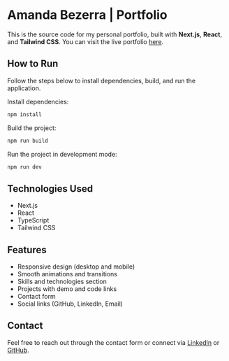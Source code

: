 # Amanda Bezerra | Portfolio

This is the source code for my personal portfolio, built with **Next.js**, **React**, and **Tailwind CSS**.
You can visit the live portfolio [here](https://amandabezsilv.vercel.app).

## How to Run

Follow the steps below to install dependencies, build, and run the application.

Install dependencies:

```bash
npm install
```

Build the project:

```bash
npm run build
```

Run the project in development mode:

```bash
npm run dev
```

## Technologies Used

- Next.js
- React
- TypeScript
- Tailwind CSS

## Features

- Responsive design (desktop and mobile)
- Smooth animations and transitions
- Skills and technologies section
- Projects with demo and code links
- Contact form
- Social links (GitHub, LinkedIn, Email)

## Contact

Feel free to reach out through the contact form or connect via [LinkedIn](https://linkedin.com/in/amandabezsilv) or [GitHub](https://github.com/Amandabezsiv).
